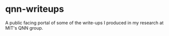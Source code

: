 # qnn-writeups
A public facing portal of some of the write-ups I produced in my research at MIT's QNN group.
